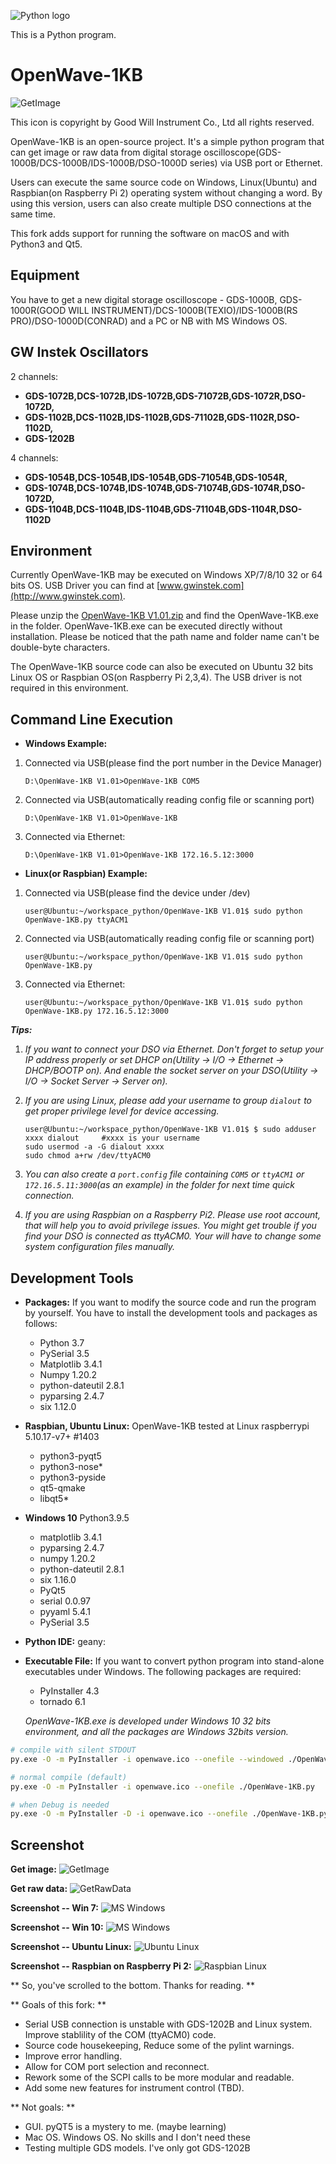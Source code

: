 ![Python logo](/image/python-logo.png)

This is a Python program.




OpenWave-1KB
============
![GetImage](/image/OpenWave256x256.jpg)

This icon is copyright by Good Will Instrument Co., Ltd all rights reserved.

OpenWave-1KB is an open-source project. It's a simple python program that can get image or raw data from digital storage oscilloscope(GDS-1000B/DCS-1000B/IDS-1000B/DSO-1000D series) via USB port or Ethernet.

Users can execute the same source code on Windows, Linux(Ubuntu) and Raspbian(on Raspberry Pi 2) operating system without changing a word. By using this version, users can also create multiple DSO connections at the same time.

This fork adds support for running the software on macOS and with Python3 and
Qt5.

Equipment
------------
You have to get a new digital storage oscilloscope - GDS-1000B, GDS-1000R(GOOD WILL INSTRUMENT)/DCS-1000B(TEXIO)/IDS-1000B(RS PRO)/DSO-1000D(CONRAD) and a PC or NB with MS Windows OS.

GW Instek Oscillators
---------------------
2 channels:

* **GDS-1072B,DCS-1072B,IDS-1072B,GDS-71072B,GDS-1072R,DSO-1072D,**
* **GDS-1102B,DCS-1102B,IDS-1102B,GDS-71102B,GDS-1102R,DSO-1102D,**
* **GDS-1202B**

4 channels:

* **GDS-1054B,DCS-1054B,IDS-1054B,GDS-71054B,GDS-1054R,**
* **GDS-1074B,DCS-1074B,IDS-1074B,GDS-71074B,GDS-1074R,DSO-1072D,**
* **GDS-1104B,DCS-1104B,IDS-1104B,GDS-71104B,GDS-1104R,DSO-1102D**


Environment
------------
Currently OpenWave-1KB may be executed on Windows XP/7/8/10 32 or 64 bits OS. USB Driver you can find at [www.gwinstek.com](http://www.gwinstek.com).

Please unzip the [OpenWave-1KB V1.01.zip](/OpenWave-1KB_V1.01.zip) and find the OpenWave-1KB.exe in the folder. OpenWave-1KB.exe can be executed directly without installation. Please be noticed that the path name and folder name can't be double-byte characters.

The OpenWave-1KB source code can also be executed on Ubuntu 32 bits Linux OS or Raspbian OS(on Raspberry Pi 2,3,4). The USB driver is not required in this environment.

Command Line Execution
------------
- **Windows Example:**

1.  Connected via USB(please find the port number in the Device Manager)
    ```
    D:\OpenWave-1KB V1.01>OpenWave-1KB COM5
    ```

2.  Connected via USB(automatically reading config file or scanning port)
    ```
    D:\OpenWave-1KB V1.01>OpenWave-1KB
    ```

3.  Connected via Ethernet:
    ```
    D:\OpenWave-1KB V1.01>OpenWave-1KB 172.16.5.12:3000
    ```


- **Linux(or Raspbian) Example:**

1.  Connected via USB(please find the device under /dev)
    ```
    user@Ubuntu:~/workspace_python/OpenWave-1KB V1.01$ sudo python OpenWave-1KB.py ttyACM1
    ```

2.  Connected via USB(automatically reading config file or scanning port)
    ```
    user@Ubuntu:~/workspace_python/OpenWave-1KB V1.01$ sudo python OpenWave-1KB.py
    ```

3.  Connected via Ethernet:
    ```
    user@Ubuntu:~/workspace_python/OpenWave-1KB V1.01$ sudo python OpenWave-1KB.py 172.16.5.12:3000
    ```

***Tips:***

1.  *If you want to connect your DSO via Ethernet. Don't forget to setup your IP address properly or set DHCP on(Utility -> I/O -> Ethernet -> DHCP/BOOTP on).  And enable the socket server on your DSO(Utility -> I/O -> Socket Server -> Server on).*

2.  *If you are using Linux, please add your username to group ```dialout``` to get proper privilege level for device accessing.*
    ```
    user@Ubuntu:~/workspace_python/OpenWave-1KB V1.01$ $ sudo adduser xxxx dialout     #xxxx is your username
    sudo usermod -a -G dialout xxxx
    sudo chmod a+rw /dev/ttyACM0
    ```

3.  *You can also create a `port.config` file containing `COM5` or `ttyACM1` or `172.16.5.11:3000`(as an example) in the folder for next time quick connection.*

4.  *If you are using Raspbian on a Raspberry Pi2. Please use root account, that will help you to avoid privilege issues.  You might get trouble if you find your DSO is connected as ttyACM0. Your will have to change some system configuration files manually.*


Development Tools
------------
- **Packages:**
   If you want to modify the source code and run the program by yourself. You have to install the development tools and packages as follows:
   * Python 3.7
   * PySerial 3.5
   * Matplotlib 3.4.1
   * Numpy 1.20.2
   * python-dateutil 2.8.1
   * pyparsing 2.4.7
   * six 1.12.0

- **Raspbian, Ubuntu Linux:**
   OpenWave-1KB tested at Linux raspberrypi 5.10.17-v7+ #1403 
   * python3-pyqt5
   * python3-nose*
   * python3-pyside
   * qt5-qmake
   * libqt5*

- **Windows 10**
  Python3.9.5
   * matplotlib 3.4.1
   * pyparsing 2.4.7
   * numpy 1.20.2
   * python-dateutil 2.8.1
   * six 1.16.0
   * PyQt5
   * serial 0.0.97
   * pyyaml 5.4.1
   * PySerial 3.5 

- **Python IDE:**
   geany:


- **Executable File:**
   If you want to convert python program into stand-alone executables under Windows. The following packages are required:
   * PyInstaller 4.3
   * tornado 6.1
   
   *OpenWave-1KB.exe is developed under Windows 10 32 bits environment, and all the packages are Windows 32bits version.*
~~~bash
# compile with silent STDOUT
py.exe -O -m PyInstaller -i openwave.ico --onefile --windowed ./OpenWave-1KB.py

# normal compile (default)
py.exe -O -m PyInstaller -i openwave.ico --onefile ./OpenWave-1KB.py

# when Debug is needed
py.exe -O -m PyInstaller -D -i openwave.ico --onefile ./OpenWave-1KB.py
~~~

Screenshot
------------
**Get image:**
![GetImage](/image/pic1.png)


**Get raw data:**
![GetRawData](/image/pic2.png)


**Screenshot -- Win 7:**
![MS Windows](/image/Win7_Screenshot.jpg)


**Screenshot -- Win 10:**
![MS Windows](/image/Win10_Screenshot.jpg)


**Screenshot -- Ubuntu Linux:**
![Ubuntu Linux](/image/Ubuntu1404_Screenshot.jpg)


**Screenshot -- Raspbian on Raspberry Pi 2:**
![Raspbian Linux](/image/RPi2_Screenshot.jpg)

** So, you've scrolled to the bottom.  Thanks for reading. **

** Goals of this fork: **
- Serial USB connection is unstable with GDS-1202B and Linux system.  Improve stablility of the COM (ttyACM0) code.
- Source code housekeeping, Reduce some of the pylint warnings.
- Improve error handling.
- Allow for COM port selection and reconnect.
- Rework some of the SCPI calls to be more modular and readable.
- Add some new features for instrument control (TBD).

** Not goals: **
- GUI.  pyQT5 is a mystery to me.  (maybe learning)
- Mac OS. Windows OS.  No skills and I don't need these
- Testing multiple GDS models.  I've only got GDS-1202B
